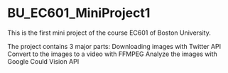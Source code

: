 # BU_EC601_MiniProject1

This is the first mini project of the course EC601 of Boston University.

The project contains 3 major parts:
  Downloading images with Twitter API
  Convert to the images to a video with FFMPEG
  Analyze the images with Google Could Vision API 

